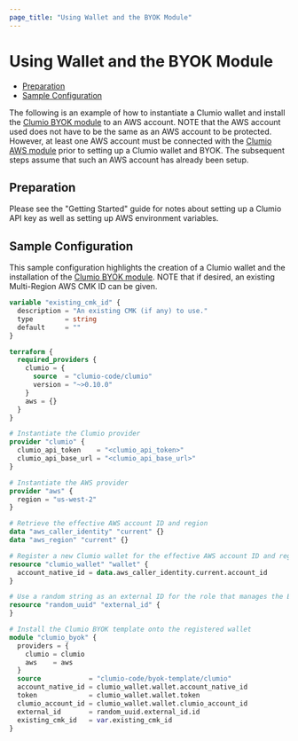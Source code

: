 ```yaml
---
page_title: "Using Wallet and the BYOK Module"
---
```


# Using Wallet and the BYOK Module
- [Preparation](#preparation)
- [Sample Configuration](#sample)

The following is an example of how to instantiate a Clumio wallet and install the
[Clumio BYOK module](https://registry.terraform.io/modules/clumio-code/byok-template/clumio/latest)
to an AWS account. NOTE that the AWS account used does not have to be the same as an AWS account to
be protected. However, at least one AWS account must be connected with the
[Clumio AWS module](https://registry.terraform.io/modules/clumio-code/aws-template/clumio/latest)
prior to setting up a Clumio wallet and BYOK. The subsequent steps assume that such an AWS account
has already been setup.

<a name="preparation"></a>
## Preparation
Please see the "Getting Started" guide for notes about setting up a Clumio API key as well as
setting up AWS environment variables.

<a name="sample"></a>
## Sample Configuration
This sample configuration highlights the creation of a Clumio wallet and the installation of the
[Clumio BYOK module](https://registry.terraform.io/modules/clumio-code/byok-template/clumio/latest).
NOTE that if desired, an existing Multi-Region AWS CMK ID can be given.

```terraform
variable "existing_cmk_id" {
  description = "An existing CMK (if any) to use."
  type        = string
  default     = ""
}

terraform {
  required_providers {
    clumio = {
      source  = "clumio-code/clumio"
      version = "~>0.10.0"
    }
    aws = {}
  }
}

# Instantiate the Clumio provider
provider "clumio" {
  clumio_api_token    = "<clumio_api_token>"
  clumio_api_base_url = "<clumio_api_base_url>"
}

# Instantiate the AWS provider
provider "aws" {
  region = "us-west-2"
}

# Retrieve the effective AWS account ID and region
data "aws_caller_identity" "current" {}
data "aws_region" "current" {}

# Register a new Clumio wallet for the effective AWS account ID and region
resource "clumio_wallet" "wallet" {
  account_native_id = data.aws_caller_identity.current.account_id
}

# Use a random string as an external ID for the role that manages the BYOK
resource "random_uuid" "external_id" {
}

# Install the Clumio BYOK template onto the registered wallet
module "clumio_byok" {
  providers = {
    clumio = clumio
    aws    = aws
  }
  source            = "clumio-code/byok-template/clumio"
  account_native_id = clumio_wallet.wallet.account_native_id
  token             = clumio_wallet.wallet.token
  clumio_account_id = clumio_wallet.wallet.clumio_account_id
  external_id       = random_uuid.external_id.id
  existing_cmk_id   = var.existing_cmk_id
}
```
